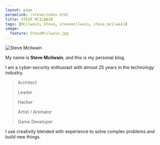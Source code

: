 ```yaml
---
layout: page
permalink: /steve/index.html
title: STEVE MCILWAIN
tags: [Mcilwain, Steve, stevemcilwain, steve_mcilwain]
image:
  feature: SteveMcilwain.jpg
---
```


  <img src="{{ site.url }}/images/SteveMcilwain.jpg" alt="Steve Mcilwain">


My name is **Steve Mcilwain**, and this is my personal blog.  

I am a cyber-security enthusiast with almost 25 years in the technology industry.  


>Architect
>
>Leader
>
>Hacker
>
>Artist / Animator
>
>Game Developer

I use creativity blended with experience to solve complex problems and build new things.

